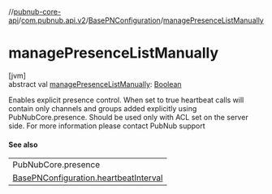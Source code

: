 //[pubnub-core-api](../../../index.md)/[com.pubnub.api.v2](../index.md)/[BasePNConfiguration](index.md)/[managePresenceListManually](manage-presence-list-manually.md)

# managePresenceListManually

[jvm]\
abstract val [managePresenceListManually](manage-presence-list-manually.md): [Boolean](https://kotlinlang.org/api/latest/jvm/stdlib/kotlin/-boolean/index.html)

Enables explicit presence control. When set to true heartbeat calls will contain only channels and groups added explicitly using PubNubCore.presence. Should be used only with ACL set on the server side. For more information please contact PubNub support

#### See also

| |
|---|
| PubNubCore.presence |
| [BasePNConfiguration.heartbeatInterval](heartbeat-interval.md) |
